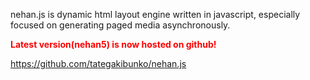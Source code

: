 nehan.js is dynamic html layout engine written in javascript, especially focused on generating paged media asynchronously.

<strong><font color='red'>Latest version(nehan5) is now hosted on github!</font></strong>

https://github.com/tategakibunko/nehan.js